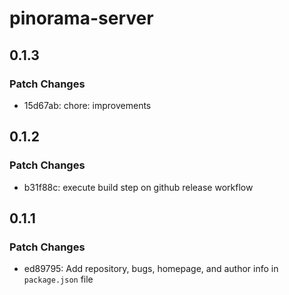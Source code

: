 # pinorama-server

## 0.1.3

### Patch Changes

- 15d67ab: chore: improvements

## 0.1.2

### Patch Changes

- b31f88c: execute build step on github release workflow

## 0.1.1

### Patch Changes

- ed89795: Add repository, bugs, homepage, and author info in `package.json` file
